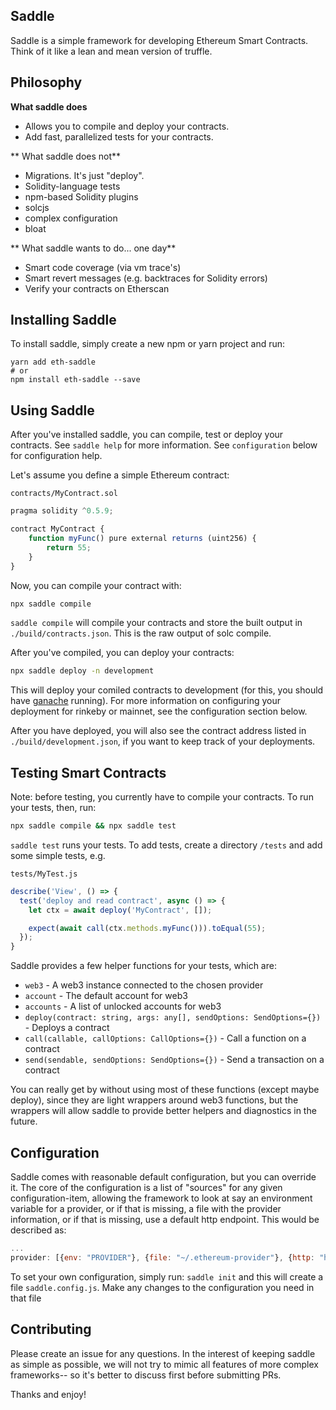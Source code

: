 
## Saddle

Saddle is a simple framework for developing Ethereum Smart Contracts. Think of it like a lean and mean version of truffle.

## Philosophy

**What saddle does**

  * Allows you to compile and deploy your contracts.
  * Add fast, parallelized tests for your contracts.

** What saddle does not**

  * Migrations. It's just "deploy".
  * Solidity-language tests
  * npm-based Solidity plugins
  * solcjs
  * complex configuration
  * bloat

** What saddle wants to do... one day**

  * Smart code coverage (via vm trace's)
  * Smart revert messages (e.g. backtraces for Solidity errors)
  * Verify your contracts on Etherscan

## Installing Saddle

To install saddle, simply create a new npm or yarn project and run:

```
yarn add eth-saddle
# or
npm install eth-saddle --save
```

## Using Saddle

After you've installed saddle, you can compile, test or deploy your contracts. See `saddle help` for more information. See `configuration` below for configuration help.

Let's assume you define a simple Ethereum contract:

`contracts/MyContract.sol`

```javascript
pragma solidity ^0.5.9;

contract MyContract {
	function myFunc() pure external returns (uint256) {
		return 55;
	}
}
```

Now, you can compile your contract with:

```bash
npx saddle compile
```

`saddle compile` will compile your contracts and store the built output in `./build/contracts.json`. This is the raw output of solc compile.

After you've compiled, you can deploy your contracts:

```bash
npx saddle deploy -n development
```

This will deploy your comiled contracts to development (for this, you should have [ganache](https://github.com/trufflesuite/ganache) running). For more information on configuring your deployment for rinkeby or mainnet, see the configuration section below.

After you have deployed, you will also see the contract address listed in `./build/development.json`, if you want to keep track of your deployments.

## Testing Smart Contracts

Note: before testing, you currently have to compile your contracts. To run your tests, then, run:

```bash
npx saddle compile && npx saddle test
```

`saddle test` runs your tests. To add tests, create a directory `/tests` and add some simple tests, e.g.

`tests/MyTest.js`

```javascript
describe('View', () => {
  test('deploy and read contract', async () => {
    let ctx = await deploy('MyContract', []);

    expect(await call(ctx.methods.myFunc())).toEqual(55);
  });
}
```

Saddle provides a few helper functions for your tests, which are:

* `web3` - A web3 instance connected to the chosen provider
* `account` - The default account for web3
* `accounts` - A list of unlocked accounts for web3
* `deploy(contract: string, args: any[], sendOptions: SendOptions={})` - Deploys a contract
* `call(callable, callOptions: CallOptions={})` - Call a function on a contract
* `send(sendable, sendOptions: SendOptions={})` - Send a transaction on a contract

You can really get by without using most of these functions (except maybe deploy), since they are light wrappers around web3 functions, but the wrappers will allow saddle to provide better helpers and diagnostics in the future.

## Configuration

Saddle comes with reasonable default configuration, but you can override it. The core of the configuration is a list of "sources" for any given configuration-item, allowing the framework to look at say an environment variable for a provider, or if that is missing, a file with the provider information, or if that is missing, use a default http endpoint. This would be described as:

```javascript
...
provider: [{env: "PROVIDER"}, {file: "~/.ethereum-provider"}, {http: "http://rinkeby.infura.io"}]
```

To set your own configuration, simply run: `saddle init` and this will create a file `saddle.config.js`. Make any changes to the configuration you need in that file

## Contributing

Please create an issue for any questions. In the interest of keeping saddle as simple as possible, we will not try to mimic all features of more complex frameworks-- so it's better to discuss first before submitting PRs.

Thanks and enjoy!
